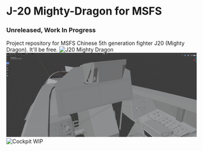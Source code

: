 # J-20 Mighty-Dragon for MSFS
### Unreleased, Work In Progress
Project repository for MSFS Chinese 5th generation fighter J20 (Mighty Dragon). It'll be free.
![J20 Mighty Dragon](https://twinfinite.net/wp-content/uploads/2019/03/78231-plaaf-china-air-force-chengdu-j-20_PlanespottersNet_898892_93c5abc244-1000x600.jpg)
![Cockpit WIP](https://github.com/h0rnb1ll/mighty-dragon/blob/main/images/wip.cockpit.jpg)
![Cockpit WIP](https://github.com/h0rnb1ll/mighty-dragon/blob/main/images/Microsoft%20Flight%20Simulator_2021.09.28-23.01.png)
